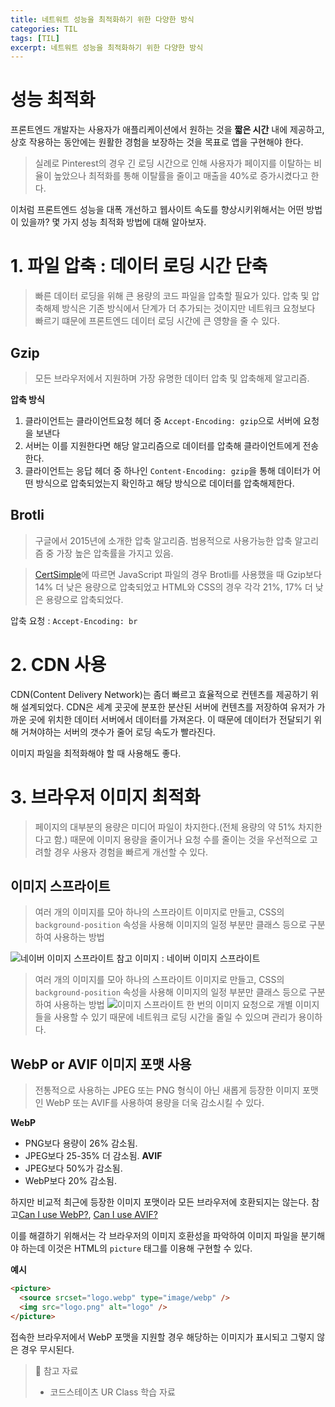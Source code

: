 ```yaml
---
title: 네트워트 성능을 최적화하기 위한 다양한 방식
categories: TIL
tags: [TIL]
excerpt: 네트워트 성능을 최적화하기 위한 다양한 방식
---
```


# 성능 최적화

프론트엔드 개발자는 사용자가 애플리케이션에서 원하는 것을 **짧은 시간** 내에 제공하고, 상호 작용하는 동안에는 원활한 경험을 보장하는 것을 목표로 앱을 구현해야 한다.

> 실례로 Pinterest의 경우 긴 로딩 시간으로 인해 사용자가 페이지를 이탈하는 비율이 높았으나 최적화를 통해 이탈률을 줄이고 매출을 40%로 증가시켰다고 한다.

이처럼 프론트엔드 성능을 대폭 개선하고 웹사이트 속도를 향상시키위해서는 어떤 방법이 있을까? 몇 가지 성능 최적화 방법에 대해 알아보자.

# 1. 파일 압축 : 데이터 로딩 시간 단축

> 빠른 데이터 로딩을 위해 큰 용량의 코드 파일을 압축할 필요가 있다. 압축 및 압축해제 방식은 기존 방식에서 단계가 더 추가되는 것이지만 네트워크 요청보다 빠르기 떄문에 프론트엔드 데이터 로딩 시간에 큰 영향을 줄 수 있다.

## Gzip

> 모든 브라우저에서 지원하며 가장 유명한 데이터 압축 및 압축해제 알고리즘.

**압축 방식**

1. 클라이언트는 클라이언트요청 헤더 중 `Accept-Encoding: gzip`으로 서버에 요청을 보낸다
2. 서버는 이를 지원한다면 해당 알고리즘으로 데이터를 압축해 클라이언트에게 전송한다.
3. 클라이언트는 응답 헤더 중 하나인 `Content-Encoding: gzip`을 통해 데이터가 어떤 방식으로 압축되었는지 확인하고 해당 방식으로 데이터를 압축해제한다.

## Brotli

> 구글에서 2015년에 소개한 압축 알고리즘. 범용적으로 사용가능한 압축 알고리즘 중 가장 높은 압축률을 가지고 있음.

> [CertSimple](https://expeditedsecurity.com/blog/nginx-brotli/)에 따르면 JavaScript 파일의 경우 Brotli를 사용했을 때 Gzip보다 14% 더 낮은 용량으로 압축되었고 HTML와 CSS의 경우 각각 21%, 17% 더 낮은 용량으로 압축되었다.

압축 요청 : `Accept-Encoding: br`

# 2. CDN 사용

CDN(Content Delivery Network)는 좀더 빠르고 효율적으로 컨텐츠를 제공하기 위해 설계되었다. CDN은 세계 곳곳에 분포한 분산된 서버에 컨텐츠를 저장하여 유저가 가까운 곳에 위치한 데이터 서버에서 데이터를 가져온다. 이 때문에 데이터가 전달되기 위해 거쳐야하는 서버의 갯수가 줄어 로딩 속도가 빨라진다.

이미지 파일을 최적화해야 할 때 사용해도 좋다.

# 3. 브라우저 이미지 최적화

> 페이지의 대부분의 용량은 미디어 파일이 차지한다.(전체 용량의 약 51% 차지한다고 함.) 때문에 이미지 용량을 줄이거나 요청 수를 줄이는 것을 우선적으로 고려할 경우 사용자 경험을 빠르게 개선할 수 있다.

## 이미지 스프라이트

> 여러 개의 이미지를 모아 하나의 스프라이트 이미지로 만들고, CSS의 `background-position` 속성을 사용해 이미지의 일정 부분만 클래스 등으로 구분하여 사용하는 방법

![네이버 이미지 스프라이트](https://images.velog.io/images/yeyo0x0/post/7be1a36c-aa08-4e65-a8ac-f40aaf76c19d/image.png)
참고 이미지 : 네이버 이미지 스프라이트

> 여러 개의 이미지를 모아 하나의 스프라이트 이미지로 만들고, CSS의 `background-position` 속성을 사용해 이미지의 일정 부분만 클래스 등으로 구분하여 사용하는 방법
> ![이미지 스프라이트](https://images.velog.io/images/yeyo0x0/post/2e172967-b0b6-4365-8dcd-1f4aa90873bc/%E1%84%89%E1%85%B3%E1%84%8F%E1%85%B3%E1%84%85%E1%85%B5%E1%86%AB%E1%84%89%E1%85%A3%E1%86%BA%202022-03-21%20%E1%84%8B%E1%85%A9%E1%84%8C%E1%85%A5%E1%86%AB%2010.28.01.png)
> 한 번의 이미지 요청으로 개별 이미지들을 사용할 수 있기 때문에 네트워크 로딩 시간을 줄일 수 있으며 관리가 용이하다.

## WebP or AVIF 이미지 포맷 사용

> 전통적으로 사용하는 JPEG 또는 PNG 형식이 아닌 새롭게 등장한 이미지 포맷인 WebP 또는 AVIF를 사용하여 용량을 더욱 감소시킬 수 있다.

**WebP**

- PNG보다 용량이 26% 감소됨.
- JPEG보다 25-35% 더 감소됨.
  **AVIF**
- JPEG보다 50%가 감소됨.
- WebP보다 20% 감소됨.

하지만 비교적 최근에 등장한 이미지 포맷이라 모든 브라우저에 호환되지는 않는다. 참고[Can I use WebP?](https://caniuse.com/webp), [Can I use AVIF?](https://caniuse.com/?search=AVIF)

이를 해결하기 위해서는 각 브라우저의 이미지 호환성을 파악하여 이미지 파일을 분기해야 하는데 이것은 HTML의 `picture` 태그를 이용해 구현할 수 있다.

**예시**

```html
<picture>
  <source srcset="logo.webp" type="image/webp" />
  <img src="logo.png" alt="logo" />
</picture>
```

접속한 브라우저에서 WebP 포맷을 지원할 경우 해당하는 이미지가 표시되고 그렇지 않은 경우 무시된다.

> 📖 참고 자료
>
> - 코드스테이츠 UR Class 학습 자료
